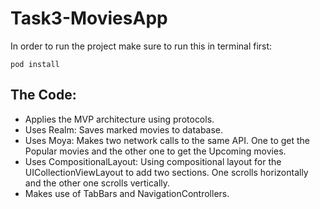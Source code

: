 # Task3-MoviesApp
In order to run the project make sure to run this in terminal first:

`pod install`

## The Code:

- Applies the MVP architecture using protocols.
- Uses Realm: Saves marked movies to database.
- Uses Moya: Makes two network calls to the same API. One to get the Popular movies and the other one to get the Upcoming movies.
- Uses CompositionalLayout: Using compositional layout for the UICollectionViewLayout to add two sections. One scrolls horizontally and the other one scrolls vertically.
- Makes use of TabBars and NavigationControllers.


